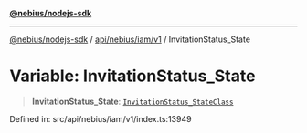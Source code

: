 [**@nebius/nodejs-sdk**](../../../../../README.md)

***

[@nebius/nodejs-sdk](../../../../../README.md) / [api/nebius/iam/v1](../README.md) / InvitationStatus\_State

# Variable: InvitationStatus\_State

> **InvitationStatus\_State**: [`InvitationStatus_StateClass`](../type-aliases/InvitationStatus_StateClass.md)

Defined in: src/api/nebius/iam/v1/index.ts:13949

